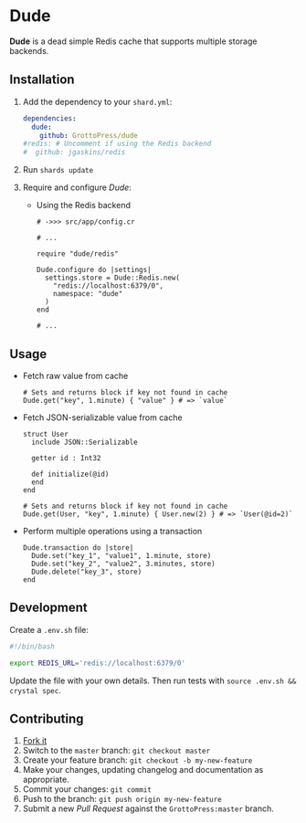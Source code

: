 # Dude

**Dude** is a dead simple Redis cache that supports multiple storage backends.

## Installation

1. Add the dependency to your `shard.yml`:

   ```yaml
   dependencies:
     dude:
       github: GrottoPress/dude
   #redis: # Uncomment if using the Redis backend
   #  github: jgaskins/redis
   ```

1. Run `shards update`

1. Require and configure *Dude*:

   - Using the Redis backend

     ```crystal
     # ->>> src/app/config.cr

     # ...

     require "dude/redis"

     Dude.configure do |settings|
       settings.store = Dude::Redis.new(
         "redis://localhost:6379/0",
         namespace: "dude"
       )
     end

     # ...
     ```

## Usage

- Fetch raw value from cache

  ```crystal
  # Sets and returns block if key not found in cache
  Dude.get("key", 1.minute) { "value" } # => `value`
  ```

- Fetch JSON-serializable value from cache

  ```crystal
  struct User
    include JSON::Serializable

    getter id : Int32

    def initialize(@id)
    end
  end

  # Sets and returns block if key not found in cache
  Dude.get(User, "key", 1.minute) { User.new(2) } # => `User(@id=2)`
  ```

- Perform multiple operations using a transaction

  ```crystal
  Dude.transaction do |store|
    Dude.set("key_1", "value1", 1.minute, store)
    Dude.set("key_2", "value2", 3.minutes, store)
    Dude.delete("key_3", store)
  end
  ```

## Development

Create a `.env.sh` file:

```bash
#!/bin/bash

export REDIS_URL='redis://localhost:6379/0'
```

Update the file with your own details. Then run tests with `source .env.sh && crystal spec`.

## Contributing

1. [Fork it](https://github.com/GrottoPress/dude/fork)
1. Switch to the `master` branch: `git checkout master`
1. Create your feature branch: `git checkout -b my-new-feature`
1. Make your changes, updating changelog and documentation as appropriate.
1. Commit your changes: `git commit`
1. Push to the branch: `git push origin my-new-feature`
1. Submit a new *Pull Request* against the `GrottoPress:master` branch.
